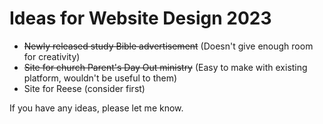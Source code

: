 # Ideas for Website Design 2023

* ~~Newly released study Bible advertisement~~ (Doesn't give enough room for creativity)
* ~~Site for church Parent's Day Out ministry~~ (Easy to make with existing platform, wouldn't be useful to them)
* Site for Reese (consider first)

If you have any ideas, please let me know.